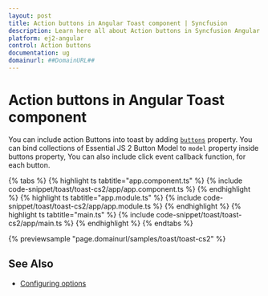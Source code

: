 ```yaml
---
layout: post
title: Action buttons in Angular Toast component | Syncfusion
description: Learn here all about Action buttons in Syncfusion Angular Toast component of Syncfusion Essential JS 2 and more.
platform: ej2-angular
control: Action buttons 
documentation: ug
domainurl: ##DomainURL##
---
```


# Action buttons in Angular Toast component

You can include action Buttons into toast by adding [`buttons`](https://ej2.syncfusion.com/angular/documentation/api/toast#buttons) property. You can bind collections of Essential JS 2 Button Model to `model` property inside buttons property, You can also include click event callback function, for each button.

{% tabs %}
{% highlight ts tabtitle="app.component.ts" %}
{% include code-snippet/toast/toast-cs2/app/app.component.ts %}
{% endhighlight %}
{% highlight ts tabtitle="app.module.ts" %}
{% include code-snippet/toast/toast-cs2/app/app.module.ts %}
{% endhighlight %}
{% highlight ts tabtitle="main.ts" %}
{% include code-snippet/toast/toast-cs2/app/main.ts %}
{% endhighlight %}
{% endtabs %}
  
{% previewsample "page.domainurl/samples/toast/toast-cs2" %}

## See Also

* [Configuring options](./config/)